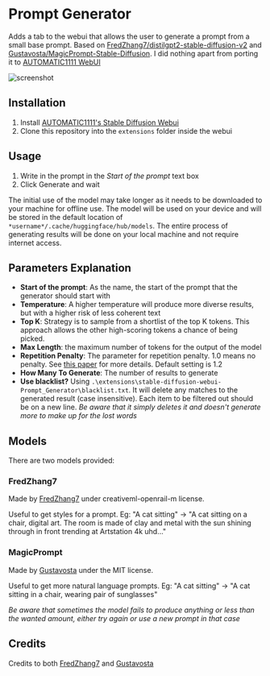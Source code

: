# Prompt Generator

Adds a tab to the webui that allows the user to generate a prompt from a small base prompt. Based on [FredZhang7/distilgpt2-stable-diffusion-v2](https://huggingface.co/FredZhang7/distilgpt2-stable-diffusion-v2) and [Gustavosta/MagicPrompt-Stable-Diffusion](https://huggingface.co/Gustavosta/MagicPrompt-Stable-Diffusion). I did nothing apart from porting it to [AUTOMATIC1111 WebUI](https://github.com/AUTOMATIC1111/stable-diffusion-webui)

![screenshot](https://user-images.githubusercontent.com/8998556/212550120-df38601b-6811-4470-9e37-6980fbd94369.png)


## Installation

1. Install [AUTOMATIC1111's Stable Diffusion Webui](https://github.com/AUTOMATIC1111/stable-diffusion-webui)
2. Clone this repository into the `extensions` folder inside the webui

## Usage

1. Write in the prompt in the *Start of the prompt* text box
2. Click Generate and wait

The initial use of the model may take longer as it needs to be downloaded to your machine for offline use. The model will be used on your device and will be stored in the default location of `*username*/.cache/huggingface/hub/models`. The entire process of generating results will be done on your local machine and not require internet access.

## Parameters Explanation

- **Start of the prompt**: As the name, the start of the prompt that the generator should start with
- **Temperature**: A higher temperature will produce more diverse results, but with a higher risk of less coherent text
- **Top K**: Strategy is to sample from a shortlist of the top K tokens. This approach allows the other high-scoring tokens a chance of being picked.
- **Max Length**: the maximum number of tokens for the output of the model
- **Repetition Penalty**: The parameter for repetition penalty. 1.0 means no penalty. See [this paper](https://arxiv.org/pdf/1909.05858.pdf) for more details. Default setting is 1.2
- **How Many To Generate**: The number of results to generate
- **Use blacklist?** Using `.\extensions\stable-diffusion-webui-Prompt_Generator\blacklist.txt`. It will delete any matches to the generated result (case insensitive). Each item to be filtered out should be on a new line. *Be aware that it simply deletes it and doesn't generate more to make up for the lost words*

## Models

There are two models provided:

### FredZhang7

Made by [FredZhang7](https://huggingface.co/FredZhang7) under creativeml-openrail-m license. 

Useful to get styles for a prompt. Eg: "A cat sitting" -> "A cat sitting on a chair, digital art. The room is made of clay and metal with the sun shining through in front trending at Artstation 4k uhd..."

### MagicPrompt

Made by [Gustavosta](https://huggingface.co/Gustavosta) under the MIT license. 

Useful to get more natural language prompts. Eg: "A cat sitting" -> "A cat sitting in a chair, wearing pair of sunglasses"

*Be aware that sometimes the model fails to produce anything or less than the wanted amount, either try again or use a new prompt in that case*

## Credits

Credits to both [FredZhang7](https://huggingface.co/FredZhang7) and [Gustavosta](https://huggingface.co/Gustavosta)
